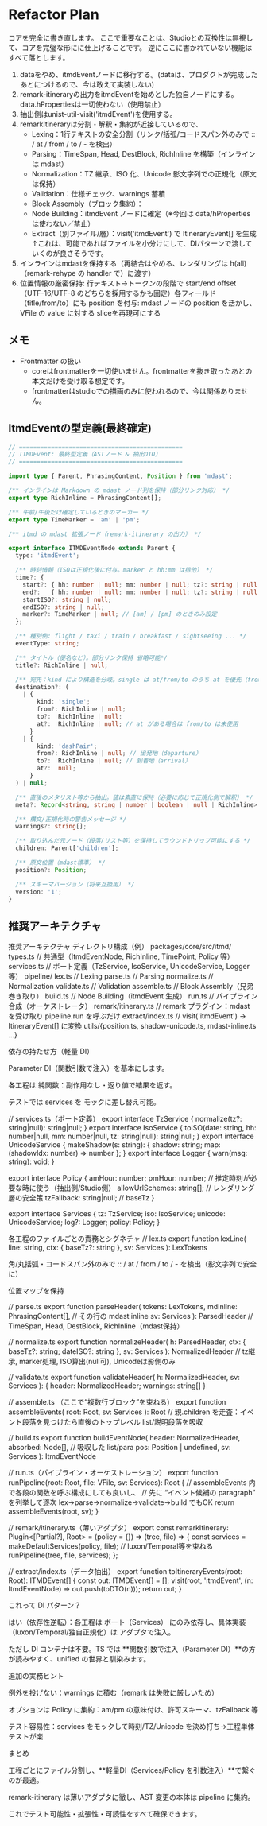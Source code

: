 # Refactor Plan

コアを完全に書き直します。
ここで重要なことは、Studioとの互換性は無視して、コアを完璧な形にに仕上げることです。
逆にここに書かれていない機能はすべて落とします。

1. dataをやめ、itmdEventノードに移行する。(dataは、プロダクトが完成したあとにつけるので、今は敢えて実装しない)
2. remark-itineraryの出力をitmdEventを始めとした独自ノードにする。data.hPropertiesは一切使わない（使用禁止）
3. 抽出側はunist-util-visit('itmdEvent')を使用する。
4. remarkItineraryは分割・解釈・集約が近接しているので、
    - Lexing：1行テキストの安全分割（リンク/括弧/コードスパン外のみで :: / at / from / to / - を検出）
    - Parsing：TimeSpan, Head, DestBlock, RichInline を構築（インラインは mdast）
    - Normalization：TZ 継承、ISO 化、Unicode 影文字列での正規化（原文は保持）
    - Validation：仕様チェック、warnings 蓄積
    - Block Assembly（ブロック集約）：
    - Node Building：itmdEvent ノードに確定（※今回は data/hProperties は使わない／禁止）
    - Extract（別ファイル/層）：visit('itmdEvent') で ItineraryEvent[] を生成
    ↑これは、可能であればファイルを小分けにして、DIパターンで渡していくのが良さそうです。
5. インラインはmdastを保持する（再結合はやめる、レンダリングは h(all)（remark-rehype の handler で）に渡す）
6. 位置情報の厳密保持: 行テキスト→トークンの段階で start/end offset（UTF-16/UTF-8 のどちらを採用するかも固定）各フィールド（title/from/to）にも position を付与: mdast ノードの position を活かし、VFile の value に対する sliceを再現可にする

## メモ

- Frontmatter の扱い
  - coreはfrontmatterを一切使いません。frontmatterを抜き取ったあとの本文だけを受け取る想定です。
  - frontmatterはstudioでの描画のみに使われるので、今は関係ありません。

## ItmdEventの型定義(最終確定)

```ts
// ==============================================
// ITMDEvent: 最終型定義（ASTノード & 抽出DTO）
// ==============================================

import type { Parent, PhrasingContent, Position } from 'mdast';

/** インラインは Markdown の mdast ノード列を保持（部分リンク対応） */
export type RichInline = PhrasingContent[];

/** 午前/午後だけ確定しているときのマーカー */
export type TimeMarker = 'am' | 'pm';

/** itmd の mdast 拡張ノード（remark-itinerary の出力） */

export interface ITMDEventNode extends Parent {
  type: 'itmdEvent';

  /** 時刻情報（ISOは正規化後に付与。marker と hh:mm は排他） */
  time?: {
    start?: { hh: number | null; mm: number | null; tz?: string | null } | null;
    end?:   { hh: number | null; mm: number | null; tz?: string | null } | null;
    startISO?: string | null;
    endISO?: string | null;
    marker?: TimeMarker | null; // [am] / [pm] のときのみ設定
  };

  /** 種別例: flight / taxi / train / breakfast / sightseeing ... */
  eventType: string;

  /** タイトル（便名など）。部分リンク保持 省略可能*/
  title?: RichInline | null;

  /** 宛先：kind により構造を分岐。single は at/from/to のうち at を優先（from/to とは排他） */
  destination?: (
    | {
        kind: 'single';
        from?: RichInline | null;
        to?:  RichInline | null;
        at?:  RichInline | null; // at がある場合は from/to は未使用
      }
    | {
        kind: 'dashPair';
        from?: RichInline | null; // 出発地（departure）
        to?:  RichInline | null; // 到着地（arrival）
        at?:  null;
      }
  ) | null;

  /** 直後のメタリスト等から抽出。値は素直に保持（必要に応じて正規化側で解釈） */
  meta?: Record<string, string | number | boolean | null | RichInline> | null;

  /** 構文/正規化時の警告メッセージ */
  warnings?: string[];

  /** 取り込んだ元ノード（段落/リスト等）を保持してラウンドトリップ可能にする */
  children: Parent['children'];

  /** 原文位置（mdast標準） */
  position?: Position;

  /** スキーマバージョン（将来互換用） */
  version: '1';
}
```

## 推奨アーキテクチャ

推奨アーキテクチャ
ディレクトリ構成（例）
packages/core/src/itmd/
  types.ts            // 共通型（ItmdEventNode, RichInline, TimePoint, Policy 等）
  services.ts         // ポート定義（TzService, IsoService, UnicodeService, Logger 等）
  pipeline/
    lex.ts            // Lexing
    parse.ts          // Parsing
    normalize.ts      // Normalization
    validate.ts       // Validation
    assemble.ts       // Block Assembly（兄弟巻き取り）
    build.ts          // Node Building（itmdEvent 生成）
    run.ts            // パイプライン合成（オーケストレータ）
  remark/itinerary.ts // remark プラグイン：mdast を受け取り pipeline.run を呼ぶだけ
  extract/index.ts    // visit('itmdEvent') → ItineraryEvent[] に変換
  utils/{position.ts, shadow-unicode.ts, mdast-inline.ts ...}

依存の持たせ方（軽量 DI）

Parameter DI（関数引数で注入）を基本にします。

各工程は 純関数：副作用なし・返り値で結果を返す。

テストでは services を モックに差し替え可能。

// services.ts（ポート定義）
export interface TzService { normalize(tz?: string|null): string|null; }
export interface IsoService { toISO(date: string, hh: number|null, mm: number|null, tz: string|null): string|null; }
export interface UnicodeService {
  makeShadow(s: string): { shadow: string; map: (shadowIdx: number) => number };
}
export interface Logger { warn(msg: string): void; }

export interface Policy {
  amHour: number; pmHour: number;            // 推定時刻が必要な時に使う（抽出側/Studio側）
  allowUrlSchemes: string[];                // レンダリング層の安全策
  tzFallback: string|null;                  // baseTz
}

export interface Services {
  tz: TzService; iso: IsoService; unicode: UnicodeService; log?: Logger; policy: Policy;
}

各工程のファイルごとの責務とシグネチャ
// lex.ts
export function lexLine(
  line: string,
  ctx: { baseTz?: string },
  sv: Services
): LexTokens

角/丸括弧・コードスパン外のみで :: / at / from / to / - を検出（影文字列で安全に）

位置マップを保持

// parse.ts
export function parseHeader(
  tokens: LexTokens,
  mdInline: PhrasingContent[], // その行の mdast inline
  sv: Services
): ParsedHeader // TimeSpan, Head, DestBlock, RichInline（mdast保持）

// normalize.ts
export function normalizeHeader(
  h: ParsedHeader,
  ctx: { baseTz?: string; dateISO?: string },
  sv: Services
): NormalizedHeader // tz継承, marker処理, ISO算出(null可), Unicodeは影側のみ

// validate.ts
export function validateHeader(
  h: NormalizedHeader,
  sv: Services
): { header: NormalizedHeader; warnings: string[] }

// assemble.ts  （ここで“複数行ブロック”を束ねる）
export function assembleEvents(
  root: Root,
  sv: Services
): Root
// 親.children を走査：イベント段落を見つけたら直後のトップレベル list/説明段落を吸収

// build.ts
export function buildEventNode(
  header: NormalizedHeader,
  absorbed: Node[],            // 吸収した list/para
  pos: Position | undefined,
  sv: Services
): ItmdEventNode

// run.ts（パイプライン・オーケストレーション）
export function runPipeline(root: Root, file: VFile, sv: Services): Root {
  // assembleEvents 内で各段の関数を呼ぶ構成にしても良いし、
  // 先に “イベント候補の paragraph” を列挙して逐次 lex→parse→normalize→validate→build でもOK
  return assembleEvents(root, sv);
}

// remark/itinerary.ts（薄いアダプタ）
export const remarkItinerary: Plugin<[Partial<Policy>?], Root> =
  (policy = {}) => (tree, file) => {
    const services = makeDefaultServices(policy, file); // luxon/Temporal等を束ねる
    runPipeline(tree, file, services);
  };

// extract/index.ts（データ抽出）
export function toItineraryEvents(root: Root): ITMDEvent[] {
  const out: ITMDEvent[] = [];
  visit(root, 'itmdEvent', (n: ItmdEventNode) => out.push(toDTO(n)));
  return out;
}

これって DI パターン？

はい（依存性逆転）：各工程は ポート（Services） にのみ依存し、具体実装（luxon/Temporal/独自正規化）は アダプタで注入。

ただし DI コンテナは不要。TS では **関数引数で注入（Parameter DI）**の方が読みやすく、unified の世界と馴染みます。

追加の実務ヒント

例外を投げない：warnings に積む（remark は失敗に厳しいため）

オプションは Policy に集約：am/pm の意味付け、許可スキーマ、tzFallback 等

テスト容易性：services をモックして時刻/TZ/Unicode を決め打ち→工程単体テストが楽

まとめ

工程ごとにファイル分割し、**軽量DI（Services/Policy を引数注入）**で繋ぐのが最適。

remark-itinerary は薄いアダプタに徹し、AST 変更の本体は pipeline に集約。

これでテスト可能性・拡張性・可読性をすべて確保できます。
